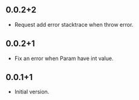 ## 0.0.2+2

- Request add error stacktrace when throw error. 

## 0.0.2+1

- Fix an error when Param have int value.

## 0.0.1+1

- Initial version.
